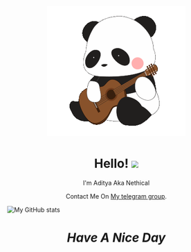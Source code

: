 <h1 align='center'> <IMG SRC="https://raw.githubusercontent.com/AdityaGupta345/AdityaGupta345/main/62138674_48x48.gif"></h1>

<h1 align='center'>  Hello! <img src="https://raw.githubusercontent.com/MartinHeinz/MartinHeinz/master/wave.gif" width="30px"> </h1>
<p align='center'>
I'm Aditya Aka Nethical
</p>
<p align='center'>Contact Me On <a href="https://t.me/sktol">My telegram group</a>.</p>

![My GitHub stats](https://github-readme-stats.vercel.app/api?username=AdityaGupta345&show_icons=true&theme=graywhite)

<h1 align='center'><i>Have A Nice Day</i></h1>
